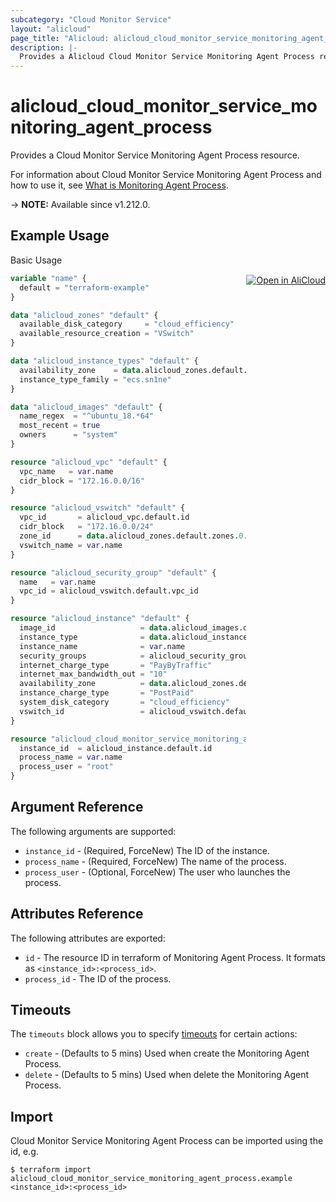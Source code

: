 ```yaml
---
subcategory: "Cloud Monitor Service"
layout: "alicloud"
page_title: "Alicloud: alicloud_cloud_monitor_service_monitoring_agent_process"
description: |-
  Provides a Alicloud Cloud Monitor Service Monitoring Agent Process resource.
---
```


# alicloud_cloud_monitor_service_monitoring_agent_process

Provides a Cloud Monitor Service Monitoring Agent Process resource. 

For information about Cloud Monitor Service Monitoring Agent Process and how to use it, see [What is Monitoring Agent Process](https://www.alibabacloud.com/help/en/cms/developer-reference/api-cms-2019-01-01-createmonitoragentprocess).

-> **NOTE:** Available since v1.212.0.

## Example Usage
<div class="oics-button" style="float: right;margin: 0 0 -40px 0;">
  <a href="https://api.aliyun.com/api-tools/terraform?resource=alicloud_cloud_monitor_service_monitoring_agent_process&exampleId=5e968322-9e29-65a4-ff79-eaa1bf67af8bc5e88868&activeTab=example&spm=docs.r.cloud_monitor_service_monitoring_agent_process.0.5e9683229e" target="_blank">
    <img alt="Open in AliCloud" src="https://img.alicdn.com/imgextra/i1/O1CN01hjjqXv1uYUlY56FyX_!!6000000006049-55-tps-254-36.svg" style="max-height: 44px; margin: 32px auto; max-width: 100%;">
  </a>
</div>

Basic Usage

```terraform
variable "name" {
  default = "terraform-example"
}

data "alicloud_zones" "default" {
  available_disk_category     = "cloud_efficiency"
  available_resource_creation = "VSwitch"
}

data "alicloud_instance_types" "default" {
  availability_zone    = data.alicloud_zones.default.zones.0.id
  instance_type_family = "ecs.sn1ne"
}

data "alicloud_images" "default" {
  name_regex  = "^ubuntu_18.*64"
  most_recent = true
  owners      = "system"
}

resource "alicloud_vpc" "default" {
  vpc_name   = var.name
  cidr_block = "172.16.0.0/16"
}

resource "alicloud_vswitch" "default" {
  vpc_id       = alicloud_vpc.default.id
  cidr_block   = "172.16.0.0/24"
  zone_id      = data.alicloud_zones.default.zones.0.id
  vswitch_name = var.name
}

resource "alicloud_security_group" "default" {
  name   = var.name
  vpc_id = alicloud_vswitch.default.vpc_id
}

resource "alicloud_instance" "default" {
  image_id                   = data.alicloud_images.default.images.0.id
  instance_type              = data.alicloud_instance_types.default.instance_types.0.id
  instance_name              = var.name
  security_groups            = alicloud_security_group.default.*.id
  internet_charge_type       = "PayByTraffic"
  internet_max_bandwidth_out = "10"
  availability_zone          = data.alicloud_zones.default.zones.0.id
  instance_charge_type       = "PostPaid"
  system_disk_category       = "cloud_efficiency"
  vswitch_id                 = alicloud_vswitch.default.id
}

resource "alicloud_cloud_monitor_service_monitoring_agent_process" "default" {
  instance_id  = alicloud_instance.default.id
  process_name = var.name
  process_user = "root"
}
```

## Argument Reference

The following arguments are supported:

* `instance_id` - (Required, ForceNew) The ID of the instance.
* `process_name` - (Required, ForceNew) The name of the process.
* `process_user` - (Optional, ForceNew) The user who launches the process.

## Attributes Reference

The following attributes are exported:

* `id` - The resource ID in terraform of Monitoring Agent Process. It formats as `<instance_id>:<process_id>`.
* `process_id` - The ID of the process.

## Timeouts

The `timeouts` block allows you to specify [timeouts](https://www.terraform.io/docs/configuration-0-11/resources.html#timeouts) for certain actions:

* `create` - (Defaults to 5 mins) Used when create the Monitoring Agent Process.
* `delete` - (Defaults to 5 mins) Used when delete the Monitoring Agent Process.

## Import

Cloud Monitor Service Monitoring Agent Process can be imported using the id, e.g.

```shell
$ terraform import alicloud_cloud_monitor_service_monitoring_agent_process.example <instance_id>:<process_id>
```
